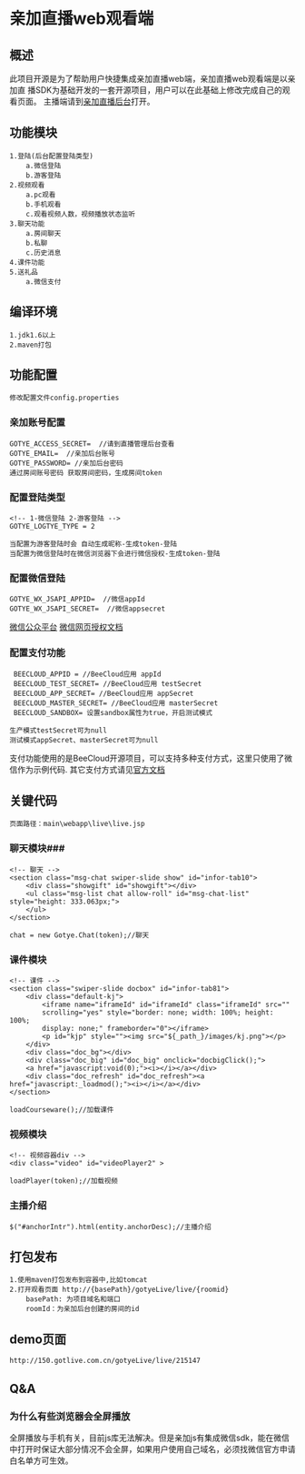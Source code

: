 # 亲加直播web观看端
## 概述

此项目开源是为了帮助用户快捷集成亲加直播web端，亲加直播web观看端是以亲加直
播SDK为基础开发的一套开源项目，用户可以在此基础上修改完成自己的观看页面。
主播端请到[亲加直播后台](https://livevip.com.cn/live/admin2/)打开。


## 功能模块
```
1.登陆(后台配置登陆类型)
    a.微信登陆
    b.游客登陆
2.视频观看
    a.pc观看
    b.手机观看
    c.观看视频人数，视频播放状态监听
3.聊天功能
	a.房间聊天
	b.私聊
	c.历史消息
4.课件功能
5.送礼品
    a.微信支付
```

## 编译环境

    1.jdk1.6以上
    2.maven打包

## 功能配置
    修改配置文件config.properties

### 亲加账号配置
```
GOTYE_ACCESS_SECRET=  //请到直播管理后台查看
GOTYE_EMAIL=  //亲加后台账号
GOTYE_PASSWORD= //亲加后台密码
通过房间账号密码 获取房间密码，生成房间token 
```
### 配置登陆类型
```
<!-- 1-微信登陆 2-游客登陆 -->
GOTYE_LOGTYE_TYPE = 2

当配置为游客登陆时会 自动生成昵称-生成token-登陆
当配置为微信登陆时在微信浏览器下会进行微信授权-生成token-登陆
```

### 配置微信登陆
```
GOTYE_WX_JSAPI_APPID=  //微信appId
GOTYE_WX_JSAPI_SECRET=  //微信appsecret
```
[微信公众平台](https://mp.weixin.qq.com/)
[微信网页授权文档](https://mp.weixin.qq.com/wiki/4/9ac2e7b1f1d22e9e57260f6553822520.html)

### 配置支付功能
```
 BEECLOUD_APPID = //BeeCloud应用 appId
 BEECLOUD_TEST_SECRET= //BeeCloud应用 testSecret
 BEECLOUD_APP_SECRET= //BeeCloud应用 appSecret
 BEECLOUD_MASTER_SECRET= //BeeCloud应用 masterSecret
 BEECLOUD_SANDBOX= 设置sandbox属性为true，开启测试模式
 
生产模式testSecret可为null
测试模式appSecret、masterSecret可为null
```
支付功能使用的是BeeCloud开源项目，可以支持多种支付方式，这里只使用了微信作为示例代码.
其它支付方式请见[官方文档](https://beecloud.cn)

## 关键代码

	页面路径：main\webapp\live\live.jsp
	
### 聊天模块###

	<!-- 聊天 -->
    <section class="msg-chat swiper-slide show" id="infor-tab10">
     	<div class="showgift" id="showgift"></div>
     	<ul class="msg-list chat allow-roll" id="msg-chat-list" style="height: 333.063px;">
	 	</ul>
	</section>

	chat = new Gotye.Chat(token);//聊天

### 课件模块

	<!-- 课件 -->
	<section class="swiper-slide docbox" id="infor-tab81">
		<div class="default-kj">
			<iframe name="iframeId" id="iframeId" class="iframeId" src="" 
            scrolling="yes" style="border: none; width: 100%; height: 100%; 
            display: none;" frameborder="0"></iframe>
			<p id="kjp" style=""><img src="${_path_}/images/kj.png"></p>
		</div>
		<div class="doc_bg"></div>
		<div class="doc_big" id="doc_big" onclick="docbigClick();">
        <a href="javascript:void(0);"><i></i></a></div>
		<div class="doc_refresh" id="doc_refresh"><a href="javascript:_loadmod();"><i></i></a></div>
	</section>

	loadCourseware();//加载课件
	
### 视频模块

    <!-- 视频容器div -->
    <div class="video" id="videoPlayer2" >
    
	loadPlayer(token);//加载视频

### 主播介绍

	$("#anchorIntr").html(entity.anchorDesc);//主播介绍

## 打包发布

    1.使用maven打包发布到容器中,比如tomcat
    2.打开观看页面 http://{basePath}/gotyeLive/live/{roomid}
        basePath: 为项目域名和端口
        roomId：为亲加后台创建的房间的id

## demo页面

    http://150.gotlive.com.cn/gotyeLive/live/215147

## Q&A

### 为什么有些浏览器会全屏播放
全屏播放与手机有关，目前js库无法解决。但是亲加js有集成微信sdk，能在微信中打开时保证大部分情况不会全屏，如果用户使用自己域名，必须找微信官方申请白名单方可生效。